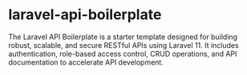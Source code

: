 # laravel-api-boilerplate
The Laravel API Boilerplate is a starter template designed for building robust, scalable, and secure RESTful APIs using Laravel 11. It includes authentication, role-based access control, CRUD operations, and API documentation to accelerate API development.

